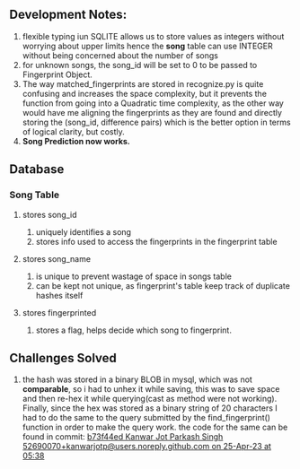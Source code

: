 
## Development Notes:

1. flexible typing iun SQLITE allows us to store values as integers without worrying about upper limits hence the
<b>song</b> table can use INTEGER without being concerned about the number of songs
2. for unknown songs, the song_id will be set to 0 to be passed to Fingerprint Object.
3.  The way matched_fingerprints are stored in recognize.py is quite confusing and increases the space complexity, 
but it prevents the  function from going into a Quadratic time complexity, as the other way would have me aligning 
the fingerprints as they are found and directly storing the (song_id, difference pairs)
which is the better option in terms of logical clarity, but costly.
4. <b>Song Prediction now works.</b>

## Database
### Song Table
1. stores song_id
   1. uniquely identifies a song
   2. stores info used to access the fingerprints in the fingerprint table

2. stores song_name
   1. is unique to prevent wastage of space in songs table
   2. can be kept not unique, as fingerprint's table keep track of duplicate hashes itself

3. stores fingerprinted
    1. stores a flag, helps decide which song to fingerprint.

## Challenges Solved

1. the hash was stored in a binary BLOB in mysql, which was not <b>comparable</b>, so i had to unhex it while saving, this was to save space and then re-hex it while querying(cast as method were not working).
Finally, since the hex was stored as a binary string of 20 characters I had to do the same to the query submitted by the find_fingerprint() function in order to make the query work. the code for the same can be found in 
commit: <u>b73f44ed Kanwar Jot Parkash Singh <52690070+kanwarjotp@users.noreply.github.com> on 25-Apr-23 at 05:38</u>